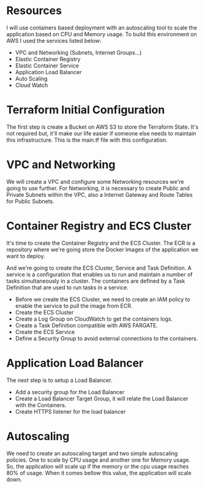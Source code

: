 # Resources
I will use containers based deployment with an autoscaling tool to scale the application based on CPU and Memory usage. To build this environment on AWS I used the services listed below:

* VPC and Networking (Subnets, Internet Groups...)
* Elastic Container Registry
* Elastic Container Service
* Application Load Balancer
* Auto Scaling
* Cloud Watch

# Terraform Initial Configuration
 
The first step is create a Bucket on AWS S3 to store the Terraform State. It's not required but, it'll make our life easier if someone else needs to maintain this infrastructure. This is the main.tf file with this configuration.

# VPC and Networking

We will create a VPC and configure some Networking resources we're going to use further.
For Networking, it is necessary to create Public and Private Subnets within the VPC, also a Internet Gateway and Route Tables for Public Subnets.

# Container Registry and ECS Cluster

It's time to create the Container Registry and the ECS Cluster.
The ECR is a repository where we're going store the Docker Images of the application we want to deploy.

And we're going to create the ECS Cluster, Service and Task Definition.
A service is a configuration that enables us to run and maintain a number of tasks simultaneously in a cluster. The containers are defined by a Task Definition that are used to run tasks in a service.

* Before we create the ECS Cluster, we need to create an IAM policy to enable the service to pull the image from ECR.
* Create the ECS Cluster
* Create a Log Group on CloudWatch to get the containers logs.
* Create a Task Definition compatible with AWS FARGATE.
* Create the ECS Service
* Define a Security Group to avoid external connections to the containers.

# Application Load Balancer

The next step is to setup a Load Balancer.
* Add a security group for the Load Balancer
* Create a Load Balancer Target Group, it will relate the Load Balancer with the Containers.
* Create HTTPS listener for the load balancer

# Autoscaling

We need to create an autoscaling target and two simple autoscaling policies. One to scale by CPU usage and another one for Memory usage.
So, the application will scale up if the memory or the cpu usage reaches 80% of usage. When it comes bellow this value, the application will scale down.